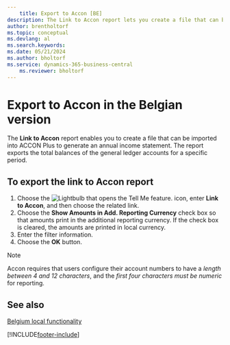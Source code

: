 ```yaml
---
    title: Export to Accon [BE]
description: The Link to Accon report lets you create a file that can be imported into ACCON Plus to generate an annual income statement.
author: brentholtorf
ms.topic: conceptual
ms.devlang: al
ms.search.keywords:
ms.date: 05/21/2024
ms.author: bholtorf
ms.service: dynamics-365-business-central
    ms.reviewer: bholtorf
---
```


# Export to Accon in the Belgian version

The **Link to Accon** report enables you to create a file that can be imported into ACCON Plus to generate an annual income statement. The report exports the total balances of the general ledger accounts for a specific period.  

## To export the link to Accon report  
1.  Choose the ![Lightbulb that opens the Tell Me feature.](../../media/ui-search/search_small.png "Tell me what you want to do") icon, enter **Link to Accon**, and then choose the related link.  
2.  Choose the **Show Amounts in Add. Reporting Currency** check box so that amounts print in the additional reporting currency. If the check box is cleared, the amounts are printed in local currency.  
3.  Enter the filter information.  
4.  Choose the **OK** button.

> [!NOTE]
> Accon requires that users configure their account numbers to have a *length between 4 and 12 characters*, and the *first four characters must be numeric* for reporting.

## See also  
 [Belgium local functionality](belgium-local-functionality.md)


[!INCLUDE[footer-include](../../includes/footer-banner.md)]
